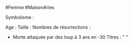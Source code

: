 #Femme #MaisonAries 

Symbolisme : 

Age :
Taille :
Nombres de résurrections :
- Morte attaquée par des loup à 3 ans en -30
Titres : 
"
"

